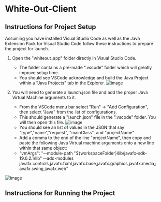 # White-Out-Client

## Instructions for Project Setup
Assuming you have installed Visual Studio Code as well as the Java Extension Pack for Visual Studio Code follow these instructions to prepare the project for launch.

1. Open the "whiteout_app" folder directly in Visual Studio Code. 
    - The folder contains a pre-made ".vscode" folder which will greatly improve setup time.
    - You should see VSCode acknowledge and build the Java Project within a "Java Projects" tab in the Explorer. 
![image](https://user-images.githubusercontent.com/70347264/235069606-71086f6f-c5fe-40cf-b409-f8dc636d566b.png)

2. You will need to generate a launch.json file and add the proper Java Virtual Machine arguments to it.
    - From the VSCode menu bar select "Run" -> "Add Configuration", then select "Java" from the list of configurations.
    - This should generate a "launch.json" file in the ".vscode" folder. You will then open this file.
![image](https://user-images.githubusercontent.com/70347264/235069542-406314c0-f413-4e97-8e87-b1dc0447dce2.png)
    - You should see an list of values in the JSON that say "type","name","request", "mainClass", and "projectName"
    - Add a comma to the end of the line "projectName", then copy and paste the following Java Virtual machine arguments onto a new line within that same object:
    - "vmArgs": "--module-path \"${workspaceFolder}\\lib\\javafx-sdk-19.0.2.1\\lib\" --add-modules javafx.controls,javafx.fxml,javafx.base,javafx.graphics,javafx.media,javafx.swing,javafx.web"

![image](https://user-images.githubusercontent.com/70347264/235069441-932e8a32-c450-44e8-a4be-1b4ee7e889ce.png)



## Instructions for Running the Project
